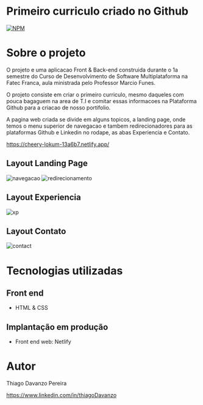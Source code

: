 # Primeiro curriculo criado no Github
[![NPM](https://img.shields.io/npm/l/react)](https://github.com/ThiagoDav/PersonalCV/blob/main/LICENSE) 

# Sobre o projeto

O projeto e uma aplicacao Front & Back-end construida durante o 1a semestre do Curso de Desenvolvimento de Software Multiplataforma na Fatec Franca, aula ministrada pelo Professor Marcio Funes.

O projeto consiste em criar o primeiro curriculo, mesmo daqueles com pouca bagaguem na area de T.I e comitar essas informacoes na Plataforma Github para a criacao de nosso portifolio.

A pagina web criada se divide em alguns topicos, a landing page, onde temos o menu superior de navegacao e tambem redirecionadores para as plataformas Github e Linkedin no rodape, as abas Experiencia e Contato.

https://cheery-lokum-13a6b7.netlify.app/

## Layout Landing Page
![navegacao](https://github.com/ThiagoDav/PersonalCV/assets/163654698/61c3da1e-9358-4eba-a8b9-d17acb9df742)
![redirecionamento](https://github.com/ThiagoDav/PersonalCV/assets/163654698/7176956b-3aaf-4817-a60b-ce4abbddcd25)


## Layout Experiencia
![xp](https://github.com/ThiagoDav/PersonalCV/assets/163654698/e2168435-4b83-4e77-a706-c68f9bfe2de5)


## Layout Contato
![contact](https://github.com/ThiagoDav/PersonalCV/assets/163654698/ce70a6cc-8d98-4ba2-ad5e-823b79e94bea)

# Tecnologias utilizadas
## Front end
- HTML & CSS 

## Implantação em produção
- Front end web: Netlify


# Autor

Thiago Davanzo Pereira

https://www.linkedin.com/in/thiagoDavanzo

